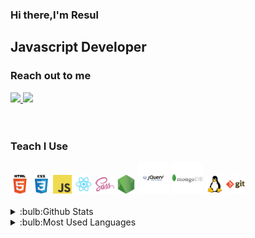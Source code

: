 ### Hi there,I'm Resul 
##  Javascript Developer 
### Reach out to me 

[<img  width="22" src="https://cdn.jsdelivr.net/npm/simple-icons@v6/icons/linkedin.svg" aling="left"/>
][Linkedin]
[<img  width="22" src="https://cdn.jsdelivr.net/npm/simple-icons@v6/icons/gmail.svg"  aling="left"/>
][Email]
<br><br>
<br>

### Teach I Use
  <img aling="left" src="https://raw.githubusercontent.com/github/explore/80688e429a7d4ef2fca1e82350fe8e3517d3494d/topics/html/html.png" width="30" heigh="30">  
  <img aling="left" src="https://raw.githubusercontent.com/github/explore/80688e429a7d4ef2fca1e82350fe8e3517d3494d/topics/css/css.png" width="30" heigh="30">  
 <img aling="left" src="https://raw.githubusercontent.com/github/explore/80688e429a7d4ef2fca1e82350fe8e3517d3494d/topics/javascript/javascript.png" width="30" heigh="30">
  <img aling="left" src="https://raw.githubusercontent.com/github/explore/80688e429a7d4ef2fca1e82350fe8e3517d3494d/topics/react/react.png" width="30" heigh="30">
   <img aling="left" src="https://raw.githubusercontent.com/github/explore/80688e429a7d4ef2fca1e82350fe8e3517d3494d/topics/sass/sass.png" width="30" heigh="30">
    <img aling="left" src="https://raw.githubusercontent.com/github/explore/80688e429a7d4ef2fca1e82350fe8e3517d3494d/topics/nodejs/nodejs.png" width="30" heigh="30">
  <img aling="left" src="https://raw.githubusercontent.com/github/explore/80688e429a7d4ef2fca1e82350fe8e3517d3494d/topics/jquery/jquery.png" width="50" heigh="50">
       <img aling="left" src="https://raw.githubusercontent.com/github/explore/80688e429a7d4ef2fca1e82350fe8e3517d3494d/topics/mongodb/mongodb.png" width="50" heigh="50">     
          <img aling="left" src="https://raw.githubusercontent.com/github/explore/80688e429a7d4ef2fca1e82350fe8e3517d3494d/topics/linux/linux.png" width="30" heigh="30">  
          <img aling="left" src="https://raw.githubusercontent.com/github/explore/80688e429a7d4ef2fca1e82350fe8e3517d3494d/topics/git/git.png" width="30" heigh="30">  
          <br> 
          <br>
          
<details>
           <summary>:bulb:Github Stats</summary>
           <img src="https://github-readme-stats.vercel.app/api?username=resulbisgin&theme=tokyonight">
           </details>
           <details>
           <summary>:bulb:Most Used Languages</summary>
           <img src="https://github-readme-stats.vercel.app/api/top-langs/?username=resulbisgin&layout=compact">
           </details>

[Linkedin]:https://www.linkedin.com/in/resul-bi%C5%9Fgin-66190a225/
[Email]:resulbiginresul@gmail.com

